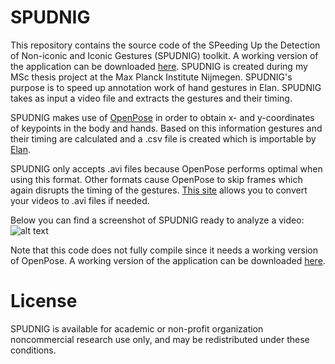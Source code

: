 # SPUDNIG
This repository contains the source code of the SPeeding Up the Detection of Non-iconic and Iconic Gestures (SPUDNIG) toolkit. A working version of the application can be downloaded [here](www.test.com). SPUDNIG is created during my MSc thesis project at the Max Planck Institute Nijmegen. SPUDNIG's purpose is to speed up annotation work of hand gestures in Elan. SPUDNIG takes as input a video file and extracts the gestures and their timing.

SPUDNIG makes use of [OpenPose](https://github.com/CMU-Perceptual-Computing-Lab/openpose) in order to obtain x- and y-coordinates of keypoints in the body and hands. Based on this information gestures and their timing are calculated and a .csv file is created which is importable by [Elan](https://tla.mpi.nl/tools/tla-tools/elan/).

SPUDNIG only accepts .avi files because OpenPose performs optimal when using this format. Other formats cause OpenPose to skip frames which again disrupts the timing of the gestures. [This site](https://www.any-video-converter.com/products/for_video_free/) allows you to convert your videos to .avi files if needed.


Below you can find a screenshot of SPUDNIG ready to analyze a video:
![alt text](https://github.com/jorrip/SPUDNIG/blob/master/Screenshot.png)

Note that this code does not fully compile since it needs a working version of OpenPose. A working version of the application can be downloaded [here](www.test.com).

# License
SPUDNIG is available for academic or non-profit organization noncommercial research use only, and may be redistributed under these conditions.

